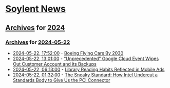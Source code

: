 # [Soylent News](../../../README.md)

## [Archives](../../index.md) for [2024](../index.md)

### [Archives](../../index.md) for [2024-05-22](index.md)

* [2024-05-22, 17:52:00](https://soylentnews.org/article.pl?sid=24/05/21/085229&from=rss) - [Boeing Flying Cars By 2030](https://soylentnews.org/article.pl?sid=24/05/21/085229&from=rss)
* [2024-05-22, 13:01:00](https://soylentnews.org/article.pl?sid=24/05/21/0759217&from=rss) - [“Unprecedented” Google Cloud Event Wipes Out Customer Account and its Backups](https://soylentnews.org/article.pl?sid=24/05/21/0759217&from=rss)
* [2024-05-22, 06:13:00](https://soylentnews.org/article.pl?sid=24/05/21/0753248&from=rss) - [Library Reading Habits Reflected in Mobile Ads](https://soylentnews.org/article.pl?sid=24/05/21/0753248&from=rss)
* [2024-05-22, 01:32:00](https://soylentnews.org/article.pl?sid=24/05/21/0228214&from=rss) - [The Sneaky Standard: How Intel Undercut a Standards Body to Give Us the PCI Connector](https://soylentnews.org/article.pl?sid=24/05/21/0228214&from=rss)
